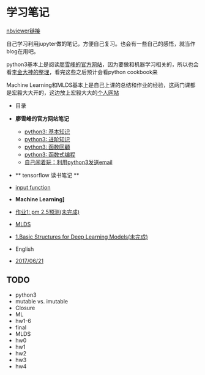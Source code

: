 # 学习笔记

[nbviewer链接](http://nbviewer.jupyter.org/github/ymy1248/python_notes/blob/master/index.ipynb)

自己学习利用jupyter做的笔记，方便自己复习。也会有一些自己的感悟，就当作blog在用吧。

python3基本上是阅读[廖雪峰的官方网站](http://www.liaoxuefeng.com/wiki/0014316089557264a6b348958f449949df42a6d3a2e542c000)，因为要做和机器学习相关的，所以也会看[李金大神的整理](http://nbviewer.jupyter.org/github/lijin-THU/notes-python/blob/master/index.ipynb)，看完这些之后预计会看python cookbook来

Machine Learning和MLDS基本上是自己上课的总结和作业的经验，这两门课都是宏毅大大开的，这边放上宏毅大大的[个人网站](http://speech.ee.ntu.edu.tw/~tlkagk/courses.html)

* 目录
 * **廖雪峰的官方网站笔记**
   * [python3: 基本知识](python3/python_1.ipynb)
   * [python3: 进阶知识](python3/python_2.ipynb)
   * [python3: 函数回顧](python3/python_4.ipynb)
   * [python3: 函数式编程](python3/python_3.ipynb)
   * [自己闹着玩：利用python3发送email](python3/4Fun_send_email.ipynb)
  * ** tensorflow 读书笔记 **
   * [input function](http://localhost:8888/notebooks/tensorflow/input%20function.ipynb)
   
  * **Machine Learning]**
   * [作业1: pm 2.5预测(未完成)](ML/ML_homework_1.ipynb)
   
  * [MLDS](MLDS/overview.ipynb)
   * [1.Basic Structures for Deep Learning Models(未完成)](MLDS/MLDS1.ipynb)
  * English
   * [2017/06/21](English/6_21.ipynb)

## TODO 
* python3
 * mutable vs. imutable
 * Closure
* ML
 * hw1-6
 * final
* MLDS 
 * hw0
 * hw1
 * hw2
 * hw3
 * hw4